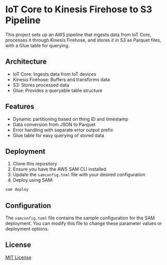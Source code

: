 # IoT Core to Kinesis Firehose to S3 Pipeline

This project sets up an AWS pipeline that ingests data from IoT Core, processes it through Kinesis Firehose, and stores it in S3 as Parquet files, with a Glue table for querying.

## Architecture

- IoT Core: Ingests data from IoT devices
- Kinesis Firehose: Buffers and transforms data
- S3: Stores processed data
- Glue: Provides a queryable table structure

## Features

- Dynamic partitioning based on thing ID and timestamp
- Data conversion from JSON to Parquet
- Error handling with separate error output prefix
- Glue table for easy querying of stored data

## Deployment

1. Clone this repository
2. Ensure you have the AWS SAM CLI installed
3. Update the `samconfig.toml` file with your desired configuration
4. Deploy using SAM:

```bash
sam deploy
```

## Configuration

The `samconfig.toml` file contains the sample configuration for the SAM deployment. You can modify this file to change these parameter values or deployment options.

## License

[MIT License](LICENSE)
